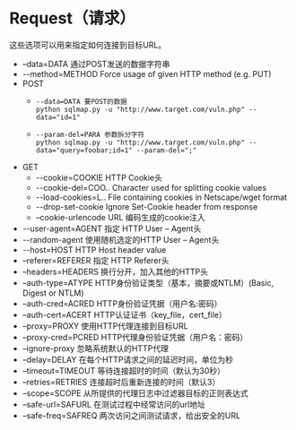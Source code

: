 # Request（请求）

这些选项可以用来指定如何连接到目标URL。

* –data=DATA 通过POST发送的数据字符串
* --method=METHOD     Force usage of given HTTP method \(e.g. PUT\)
* POST
  * ```text
    --data=DATA 要POST的数据
    python sqlmap.py -u "http://www.target.com/vuln.php" --data="id=1"
    ```
  * ```text
    --param-del=PARA 参数拆分字符
    python sqlmap.py -u "http://www.target.com/vuln.php" --data="query=foobar;id=1" --param-del=";"
    ```
* GET
  * --cookie=COOKIE HTTP Cookie头
  * --cookie-del=COO.. Character used for splitting cookie values
  * --load-cookies=L.. File containing cookies in Netscape/wget format
  * --drop-set-cookie Ignore Set-Cookie header from response
  * –cookie-urlencode URL 编码生成的cookie注入
* --user-agent=AGENT 指定 HTTP User – Agent头
* --random-agent 使用随机选定的HTTP User – Agent头
* --host=HOST HTTP Host header value
* –referer=REFERER 指定 HTTP Referer头
* –headers=HEADERS 换行分开，加入其他的HTTP头
* –auth-type=ATYPE HTTP身份验证类型（基本，摘要或NTLM）\(Basic, Digest or NTLM\)
* –auth-cred=ACRED HTTP身份验证凭据（用户名:密码）
* –auth-cert=ACERT HTTP认证证书（key\_file，cert\_file）
* –proxy=PROXY 使用HTTP代理连接到目标URL
* –proxy-cred=PCRED HTTP代理身份验证凭据（用户名：密码）
* –ignore-proxy 忽略系统默认的HTTP代理
* –delay=DELAY 在每个HTTP请求之间的延迟时间，单位为秒
* –timeout=TIMEOUT 等待连接超时的时间（默认为30秒）
* –retries=RETRIES 连接超时后重新连接的时间（默认3）
* –scope=SCOPE 从所提供的代理日志中过滤器目标的正则表达式
* –safe-url=SAFURL 在测试过程中经常访问的url地址
* –safe-freq=SAFREQ 两次访问之间测试请求，给出安全的URL

